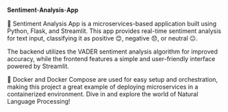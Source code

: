 𝐒𝐞𝐧𝐭𝐢𝐦𝐞𝐧𝐭-𝐀𝐧𝐚𝐥𝐲𝐬𝐢𝐬-𝐀𝐩𝐩

🚀 Sentiment Analysis App is a microservices-based application built using Python, Flask, and Streamlit. This app provides real-time sentiment analysis for text input, classifying it as positive 😊, negative 😞, or neutral 😐.

The backend utilizes the VADER sentiment analysis algorithm for improved accuracy, while the frontend features a simple and user-friendly interface powered by Streamlit.

🐳 Docker and Docker Compose are used for easy setup and orchestration, making this project a great example of deploying microservices in a containerized environment. Dive in and explore the world of Natural Language Processing!
